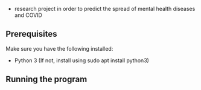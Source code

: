 - research project in order to predict the spread of mental health diseases and COVID

## Prerequisites

Make sure you have the following installed:
- Python 3 (If not, install using sudo apt install python3)

## Running the program